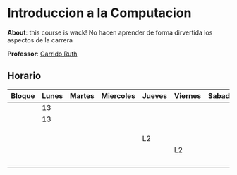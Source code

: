 # Introduccion a la Computacion

**About**: this course is wack! No hacen aprender de forma dirvertida los aspectos de la carrera

**Professor**: [Garrido Ruth](../Profesores/RuthGarrido.md)

## Horario

| Bloque | Lunes | Martes | Miercoles | Jueves | Viernes | Sabado |
| --- | --- | --- | --- | --- | --- | --- |
| | 13 | | | | | |
| | 13| | | | | |
| | | | | | | |
| | | | | | | |
| | | | | | | |
| | | | | L2| | |
| | | | | | L2| |
| | | | | | | |
| | | | | | | |
| | | | | | | |
| | | | | | | |
